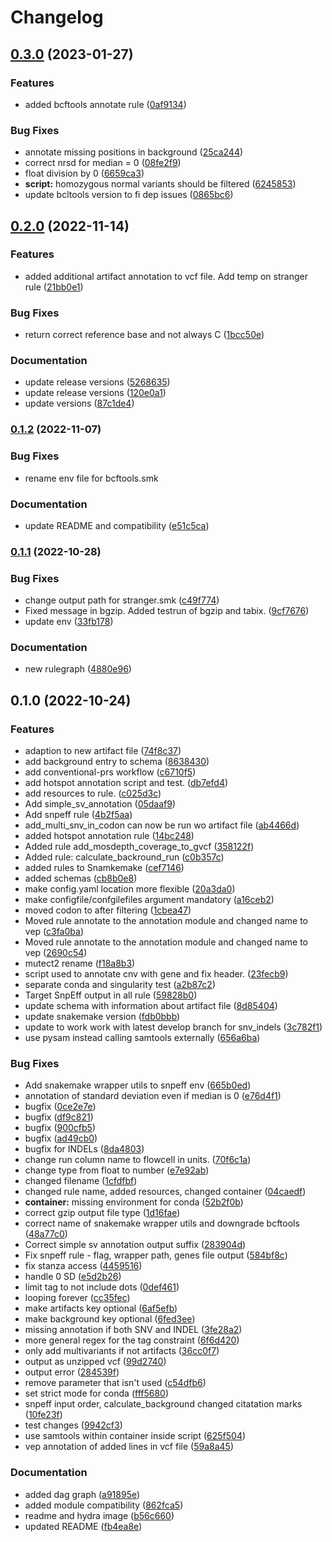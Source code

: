 # Changelog

## [0.3.0](https://www.github.com/hydra-genetics/annotation/compare/v0.2.0...v0.3.0) (2023-01-27)


### Features

* added bcftools annotate rule ([0af9134](https://www.github.com/hydra-genetics/annotation/commit/0af9134b86f0bf16d25985c825ee283cbac8766d))


### Bug Fixes

* annotate missing positions in background ([25ca244](https://www.github.com/hydra-genetics/annotation/commit/25ca24461aa6833662931bcc0d688af0350aa65c))
* correct nrsd for median = 0 ([08fe2f9](https://www.github.com/hydra-genetics/annotation/commit/08fe2f9e15070d110222055ff037338c3eb6e875))
* float division by 0 ([6659ca3](https://www.github.com/hydra-genetics/annotation/commit/6659ca345d5852e4d85b1f23f422f7a790aa8490))
* **script:** homozygous normal variants should be filtered ([6245853](https://www.github.com/hydra-genetics/annotation/commit/62458539d115ec10c59a72b8688806c87c26d5f9))
* update bcltools version to fi dep issues ([0865bc6](https://www.github.com/hydra-genetics/annotation/commit/0865bc69fbce2c6367d0b65d7fcc2f555c6b6e9f))

## [0.2.0](https://www.github.com/hydra-genetics/annotation/compare/v0.1.2...v0.2.0) (2022-11-14)


### Features

* added additional artifact annotation to vcf file. Add temp on stranger rule ([21bb0e1](https://www.github.com/hydra-genetics/annotation/commit/21bb0e11e420c5079364061c4fd3109b731df320))


### Bug Fixes

* return correct reference base and not always C ([1bcc50e](https://www.github.com/hydra-genetics/annotation/commit/1bcc50e1b0ce35cf58d6474c8d993e4ab05b563f))


### Documentation

* update release versions ([5268635](https://www.github.com/hydra-genetics/annotation/commit/52686350d91651e847b0588acbecd76ed24e62c4))
* update release versions ([120e0a1](https://www.github.com/hydra-genetics/annotation/commit/120e0a1fc55cc3489537fe5dcf990447d668f83c))
* update versions ([87c1de4](https://www.github.com/hydra-genetics/annotation/commit/87c1de4534b072c9a277c01ab2308a449e881593))

### [0.1.2](https://www.github.com/hydra-genetics/annotation/compare/v0.1.1...v0.1.2) (2022-11-07)


### Bug Fixes

* rename env file for bcftools.smk


### Documentation

* update README and compatibility ([e51c5ca](https://www.github.com/hydra-genetics/annotation/commit/e51c5cac6e434c20aff6435d50ebe116e7c68345))

### [0.1.1](https://www.github.com/hydra-genetics/annotation/compare/v0.1.0...v0.1.1) (2022-10-28)


### Bug Fixes

* change output path for stranger.smk ([c49f774](https://www.github.com/hydra-genetics/annotation/commit/c49f774faf033d8c19b4dedd1ba7692071413af6))
* Fixed message in bgzip. Added testrun of bgzip and tabix. ([9cf7676](https://www.github.com/hydra-genetics/annotation/commit/9cf7676211afce299fbb8d1b190d97afd31eaac9))
* update env ([33fb178](https://www.github.com/hydra-genetics/annotation/commit/33fb178ff8564068e1aea9f6b17193cbefeb16ac))


### Documentation

* new rulegraph ([4880e96](https://www.github.com/hydra-genetics/annotation/commit/4880e96ec070ef0f5caba026f80a632f262afda1))

## 0.1.0 (2022-10-24)


### Features

* adaption to new artifact file ([74f8c37](https://www.github.com/hydra-genetics/annotation/commit/74f8c37b0dbb06fe9344ea8c33a6d9a0b2c0409d))
* add background entry to schema ([8638430](https://www.github.com/hydra-genetics/annotation/commit/86384308146c8dd353f4265a188cde5a934dcf13))
* add conventional-prs workflow ([c6710f5](https://www.github.com/hydra-genetics/annotation/commit/c6710f569e3112fd7064c7a81e8d3018bf3fb35d))
* add hotspot annotation script and test. ([db7efd4](https://www.github.com/hydra-genetics/annotation/commit/db7efd4cbdd0f42fce873d0911f0a21bb14510aa))
* add resources to rule. ([c025d3c](https://www.github.com/hydra-genetics/annotation/commit/c025d3c03ffd92a3c7dad63beb35127d1cdcb443))
* Add simple_sv_annotation ([05daaf9](https://www.github.com/hydra-genetics/annotation/commit/05daaf91d662b82e408e7d9bef3298e042e5b19e))
* Add snpeff rule ([4b2f5aa](https://www.github.com/hydra-genetics/annotation/commit/4b2f5aa703c8b71ba07eddd5b277d9edb60ceda4))
* add_multi_snv_in_codon can now be run wo artifact file ([ab4466d](https://www.github.com/hydra-genetics/annotation/commit/ab4466ddfe6e6f8825374b2160c279d5dfc884be))
* added hotspot annotation rule ([14bc248](https://www.github.com/hydra-genetics/annotation/commit/14bc24899599b1bb0d9fdd84ad5fc4029cc82df2))
* Added rule add_mosdepth_coverage_to_gvcf ([358122f](https://www.github.com/hydra-genetics/annotation/commit/358122fb2db2e4966166656ca0b264a4e2feb4b3))
* Added rule: calculate_backround_run ([c0b357c](https://www.github.com/hydra-genetics/annotation/commit/c0b357c3c522751490ab292c96d1310436afe8a0))
* added rules to Snamkemake ([cef7146](https://www.github.com/hydra-genetics/annotation/commit/cef714627786fe10e148f51d1fb9847e2c0b0494))
* added schemas ([cb8b0e8](https://www.github.com/hydra-genetics/annotation/commit/cb8b0e8b50038e9210a834df788efc64b4d4959b))
* make config.yaml location more flexible ([20a3da0](https://www.github.com/hydra-genetics/annotation/commit/20a3da06249d9a8e984242126fc261a350e48b12))
* make configfile/confgilefiles argument mandatory ([a16ceb2](https://www.github.com/hydra-genetics/annotation/commit/a16ceb29708f15615aac42c5ca39ed1480f3ff83))
* moved codon to after filtering ([1cbea47](https://www.github.com/hydra-genetics/annotation/commit/1cbea47adf407b35b79f620c5837536553ce8360))
* Moved rule annotate to the annotation module and changed name to vep ([c3fa0ba](https://www.github.com/hydra-genetics/annotation/commit/c3fa0ba99016ee47d7de68e31dddb53cdd549289))
* Moved rule annotate to the annotation module and changed name to vep ([2690c54](https://www.github.com/hydra-genetics/annotation/commit/2690c541abd7ea6ef9aa289f7e37fa9ad573f33d))
* mutect2 rename ([f18a8b3](https://www.github.com/hydra-genetics/annotation/commit/f18a8b34ddd74fcb99b900a087ed7cee6b8fc4ca))
* script used to annotate cnv with gene and fix header. ([23fecb9](https://www.github.com/hydra-genetics/annotation/commit/23fecb96995e75ed569b24891a0b4091b0e3a3c4))
* separate conda and singularity test ([a2b87c2](https://www.github.com/hydra-genetics/annotation/commit/a2b87c2e7b5c1575867cb0029466d1f57185be88))
* Target SnpEff output in all rule ([59828b0](https://www.github.com/hydra-genetics/annotation/commit/59828b05a107776400155a957982709068521ace))
* update schema with information about artifact file ([8d85404](https://www.github.com/hydra-genetics/annotation/commit/8d85404dbed2b3e5961e0fb8b6bc9b6920d4b0a9))
* update snakemake version ([fdb0bbb](https://www.github.com/hydra-genetics/annotation/commit/fdb0bbbcfcb8d7061d23a5fd5142356feecbd0ab))
* update to work work with latest develop branch for snv_indels ([3c782f1](https://www.github.com/hydra-genetics/annotation/commit/3c782f12f6f96eb723a88f05f703ac1c047efbd4))
* use pysam instead calling samtools externally ([656a6ba](https://www.github.com/hydra-genetics/annotation/commit/656a6bafa401d9641b190b41e5bede351ce01903))


### Bug Fixes

* Add snakemake wrapper utils to snpeff env ([665b0ed](https://www.github.com/hydra-genetics/annotation/commit/665b0eda4fb974399da31ab91b62f3c51a8ffb89))
* annotation of standard deviation even if median is 0 ([e76d4f1](https://www.github.com/hydra-genetics/annotation/commit/e76d4f1689aa52bf9ded6d7b8feefc7924b23f6d))
* bugfix ([0ce2e7e](https://www.github.com/hydra-genetics/annotation/commit/0ce2e7e641068e980a004f8f90d7e9f3402c08b8))
* bugfix ([df9c821](https://www.github.com/hydra-genetics/annotation/commit/df9c821f9dbadf3b70373cfac1e57a404167aa94))
* bugfix ([900cfb5](https://www.github.com/hydra-genetics/annotation/commit/900cfb5f5ff452d05fea49a39f4205d41ee7b539))
* bugfix ([ad49cb0](https://www.github.com/hydra-genetics/annotation/commit/ad49cb0b59fcfbf1722656e9649b400bef97ed98))
* bugfix for INDELs ([8da4803](https://www.github.com/hydra-genetics/annotation/commit/8da4803e2252dbafff52feca892e8c8a922e229a))
* change run column name to flowcell in units. ([70f6c1a](https://www.github.com/hydra-genetics/annotation/commit/70f6c1aa69ff463b59b8fa661ae269a59ac405dd))
* change type from float to number ([e7e92ab](https://www.github.com/hydra-genetics/annotation/commit/e7e92abba5751cc4505ab469c2f57842aabb89eb))
* changed filename ([1cfdfbf](https://www.github.com/hydra-genetics/annotation/commit/1cfdfbfc75f624b69efa2f0d2f7c23df9a4f7930))
* changed rule name, added resources, changed container ([04caedf](https://www.github.com/hydra-genetics/annotation/commit/04caedface2e2033aa3c5345069059a45430aefa))
* **container:** missing environment for conda ([52b2f0b](https://www.github.com/hydra-genetics/annotation/commit/52b2f0b89518429765dae978f7037791e2b49571))
* correct gzip output file type ([1d16fae](https://www.github.com/hydra-genetics/annotation/commit/1d16fae3bb62188fa3693cb762714bdd05d50443))
* correct name of snakemake wrapper utils and downgrade bcftools ([48a77c0](https://www.github.com/hydra-genetics/annotation/commit/48a77c055af340f79ddd0aebcd8f8cf935e45c62))
* Correct simple sv annotation output suffix ([283904d](https://www.github.com/hydra-genetics/annotation/commit/283904d9720f0ad62d77e791e8a29fd58ba66f30))
* Fix snpeff rule - flag, wrapper path, genes file output ([584bf8c](https://www.github.com/hydra-genetics/annotation/commit/584bf8cd161339666a6a4b7390bc639808860862))
* fix stanza access ([4459516](https://www.github.com/hydra-genetics/annotation/commit/4459516a3896602c29d658c57140be2ef480b119))
* handle 0 SD ([e5d2b26](https://www.github.com/hydra-genetics/annotation/commit/e5d2b267fe6d901fdd0e5a857dd5171117def4e4))
* limit tag to not include dots ([0def461](https://www.github.com/hydra-genetics/annotation/commit/0def461a7143b46ffd51e7b08b38db8f753ced72))
* looping forever ([cc35fec](https://www.github.com/hydra-genetics/annotation/commit/cc35fecad65b289a76d51a2bfd8f66195da9f100))
* make artifacts key optional ([6af5efb](https://www.github.com/hydra-genetics/annotation/commit/6af5efb746723d8eae99e26fbfee847a857a6f46))
* make background key optional ([6fed3ee](https://www.github.com/hydra-genetics/annotation/commit/6fed3eecfe56b8f951e83aff8a24b93284093d77))
* missing annotation if both SNV and INDEL ([3fe28a2](https://www.github.com/hydra-genetics/annotation/commit/3fe28a2254f27c586b7975962881a8581b0628a9))
* more general regex for the tag constraint ([6f6d420](https://www.github.com/hydra-genetics/annotation/commit/6f6d4208b057decc22fac1a6f9cdfa6f6a0f4203))
* only add multivariants if not artifacts ([36cc0f7](https://www.github.com/hydra-genetics/annotation/commit/36cc0f7e739d15399fc8b14c9ef26c0557947556))
* output as unzipped vcf ([99d2740](https://www.github.com/hydra-genetics/annotation/commit/99d274099f4436811de763210fd5705cf943c882))
* output error ([284539f](https://www.github.com/hydra-genetics/annotation/commit/284539febb3947e72f0d35591d78ec5e41005cd4))
* remove parameter that isn't used ([c54dfb6](https://www.github.com/hydra-genetics/annotation/commit/c54dfb665880dd4ec7b293d45d1eb7550e4e4b93))
* set strict mode for conda ([fff5680](https://www.github.com/hydra-genetics/annotation/commit/fff568002b250dd7b7f5ff4a5c184200f5e64ab6))
* snpeff input order, calculate_background changed citatation marks ([10fe23f](https://www.github.com/hydra-genetics/annotation/commit/10fe23f92e9b396dc448d0311248660ab5aebf7a))
* test changes ([9942cf3](https://www.github.com/hydra-genetics/annotation/commit/9942cf3da8f12eca4c4b202f78f9c28a2e66df63))
* use samtools within container inside script ([625f504](https://www.github.com/hydra-genetics/annotation/commit/625f50413ac148ac8378a5fd4a13f27c9251553d))
* vep annotation of added lines in vcf file ([59a8a45](https://www.github.com/hydra-genetics/annotation/commit/59a8a454a41518f2f4a36d1631d247b37d935ef8))


### Documentation

* added dag graph ([a91895e](https://www.github.com/hydra-genetics/annotation/commit/a91895e04420286f69f93a9fef2c850abbbcce93))
* added module compatibility ([862fca5](https://www.github.com/hydra-genetics/annotation/commit/862fca5ba8ac7f5fc92d8a990fdde75b4b2dc84b))
* readme and hydra image ([b56c660](https://www.github.com/hydra-genetics/annotation/commit/b56c6604f6eaeda8c424b2b7007cc032e2b589d7))
* updated README ([fb4ea8e](https://www.github.com/hydra-genetics/annotation/commit/fb4ea8e9d380afd62f8e1b5cc00061b4d59fdcd0))
